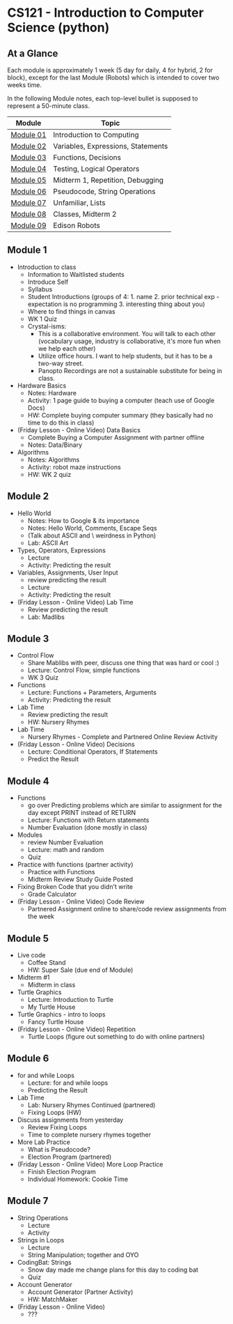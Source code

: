 # CS121 - Introduction to Computer Science (python)

## At a Glance

Each module is approximately 1 week (5 day for daily, 4 for hybrid, 2 for block), except for the last Module (Robots) which is intended to cover two weeks time.

In the following Module notes, each top-level bullet is supposed to represent a 50-minute class.

| Module                | Topic
|---------------------|-----------------------------------------
| [Module 01](#Module-1)  | Introduction to Computing
| [Module 02](#Module-2)  | Variables, Expressions, Statements
| [Module 03](#Module-3)  | Functions, Decisions
| [Module 04](#Module-4)  | Testing, Logical Operators
| [Module 05](#Module-5)  | Midterm 1, Repetition, Debugging
| [Module 06](#Module-6)  | Pseudocode, String Operations
| [Module 07](#Module-7)  | Unfamiliar, Lists
| [Module 08](#Module-8)  | Classes, Midterm 2
| [Module 09](#Module-9)  | Edison Robots

## Module 1

+ Introduction to class
  - Information to Waitlisted students
  - Introduce Self
  - Syllabus
  - Student Introductions (groups of 4: 1. name 2. prior technical exp - expectation is no programming 3. interesting thing about you)
  - Where to find things in canvas
  - WK 1 Quiz
  - Crystal-isms:
    - This is a collaborative environment. You will talk to each other (vocabulary usage, industry is collaborative, it's more fun when we help each other)
    - Utilize office hours. I want to help students, but it has to be a two-way street.
    - Panopto Recordings are not a sustainable substitute for being in class.
+ Hardware Basics
  - Notes: Hardware
  - Activity: 1 page guide to buying a computer (teach use of Google Docs)
  - HW: Complete buying computer summary (they basically had no time to do this in class)
+ (Friday Lesson - Online Video) Data Basics
  - Complete Buying a Computer Assignment with partner offline
  - Notes: Data/Binary
+ Algorithms
  - Notes: Algorithms
  - Activity: robot maze instructions
  - HW: WK 2 quiz

## Module 2
+ Hello World
  - Notes: How to Google & its importance
  - Notes: Hello World, Comments, Escape Seqs
  - (Talk about ASCII and \\ weirdness in Python)
  - Lab: ASCII Art
+ Types, Operators, Expressions
  - Lecture
  - Activity: Predicting the result
+ Variables, Assignments, User Input
  - review predicting the result
  - Lecture
  - Activity: Predicting the result
+ (Friday Lesson - Online Video) Lab Time
  - Review predicting the result
  - Lab: Madlibs

## Module 3
+ Control Flow
  - Share Mablibs with peer, discuss one thing that was hard or cool :)
  - Lecture: Control Flow, simple functions
  - WK 3 Quiz
+ Functions
  - Lecture: Functions + Parameters, Arguments
  - Activity: Predicting the result
+ Lab Time
  - Review predicting the result
  - HW: Nursery Rhymes
+ Lab Time
  - Nursery Rhymes - Complete and Partnered Online Review Activity
+ (Friday Lesson - Online Video) Decisions
  - Lecture: Conditional Operators, If Statements
  - Predict the Result

## Module 4
+ Functions
  - go over Predicting problems which are similar to assignment for the day except PRINT instead of RETURN
  - Lecture: Functions with Return statements
  - Number Evaluation (done mostly in class)
+ Modules
  - review Number Evaluation
  - Lecture: math and random
  - Quiz
+ Practice with functions (partner activity)
  - Practice with Functions
  - Midterm Review Study Guide Posted
+ Fixing Broken Code that you didn't write
  - Grade Calculator
+ (Friday Lesson - Online Video) Code Review
  - Partnered Assignment online to share/code review assignments from the week

## Module 5
+ Live code
  - Coffee Stand
  - HW: Super Sale (due end of Module)
+ Midterm \#1
  - Midterm in class
+ Turtle Graphics
  - Lecture: Introduction to Turtle
  - My Turtle House
+ Turtle Graphics - intro to loops
  - Fancy Turtle House
+ (Friday Lesson - Online Video) Repetition
  - Turtle Loops (figure out something to do with online partners)

## Module 6
+ for and while Loops
  - Lecture: for and while loops
  - Predicting the Result
+ Lab Time
  - Lab: Nursery Rhymes Continued (partnered)
  - Fixing Loops (HW)
+ Discuss assignments from yesterday
  - Review Fixing Loops
  - Time to complete nursery rhymes together
+ More Lab Practice
  - What is Pseudocode?
  - Election Program (partnered)
+ (Friday Lesson - Online Video) More Loop Practice
  - Finish Election Program
  - Individual Homework: Cookie Time

## Module 7
+ String Operations
  - Lecture
  - Activity
+ Strings in Loops
  - Lecture
  - String Manipulation; together and OYO
+ CodingBat: Strings
  - Snow day made me change plans for this day to coding bat
  - Quiz
+ Account Generator
  - Account Generator (Partner Activity)
  - HW: MatchMaker
+ (Friday Lesson - Online Video)
  - ???

<!-- STILL NEED TO RESTRUCTURE THE REST...

## Module 8
+ Lists
  - Lecture
  - Activity
+ Practice Time
  - More Practice with Lists
  - Coding Bat: Lists
+ Live code
  - Movie Theater
+ Lab Time
  - Holiday Shopping in partners
+ Lab Time
  - Holiday Shopping Continued
  - Lab: GPA Reporter

## Module 9
+ NO CLASS - Labor Day
+ NO CLASS - Crystal takes a personal day
+ Robot Introduction / Study Questions
+ EdPy Lessons 1-5
+ Midterm \#2 (Friday?)
  - MC Exam

## Module 10
+ EdPy Lessons 6-9 (optional 10)

## Module 11 (4 days)
+ Project Work

## Final Project
+ Presenting Project

-->
